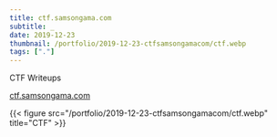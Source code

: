 ```yaml
---
title: ctf.samsongama.com
subtitle: _
date: 2019-12-23
thumbnail: /portfolio/2019-12-23-ctfsamsongamacom/ctf.webp
tags: ["."]
---
```


CTF Writeups

[ctf.samsongama.com](https://ctf.samsongama.com/)

{{< figure src="/portfolio/2019-12-23-ctfsamsongamacom/ctf.webp" title="CTF" >}}